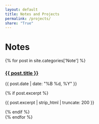 ```yaml
---
layout: default
title: Notes and Projects
permalink: /projects/
share: "True"
---
```

# Notes

{% for post in site.categories['Note'] %}
  <div class="post-preview">
    <h3><a href="{{ post.url | relative_url }}">{{ post.title }}</a></h3>
    <p class="post-meta">{{ post.date | date: "%B %d, %Y" }}</p>
    {% if post.excerpt %}
      <p>{{ post.excerpt | strip_html | truncate: 200 }}</p>
    {% endif %}
  </div>
{% endfor %}